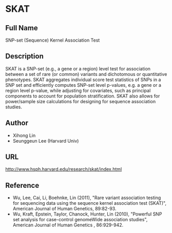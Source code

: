 # SKAT

## Full Name
SNP-set (Sequence) Kernel Association Test

## Description
SKAT is a SNP-set (e.g., a gene or a region) level test for association between a set of rare (or common) variants and dichotomous or quantitative phenotypes. SKAT aggregates individual score test statistics of SNPs in a SNP set and efficiently computes SNP-set level p-values, e.g. a gene or a region level p-value, while adjusting for covariates, such as principal components to account for population stratification. SKAT also allows for power/sample size calculations for designing for sequence association studies.

## Author
* Xihong Lin
* Seunggeun Lee (Harvard Univ)

## URL
http://www.hsph.harvard.edu/research/skat/index.html

## Reference
* Wu, Lee, Cai, Li, Boehnke, Lin (2011), "Rare variant association testing for sequencing data using the sequence kernel association test (SKAT)", American Journal of Human Genetics, 89:82-93.
* Wu, Kraft, Epstein, Taylor, Chanock, Hunter, Lin (2010), "Powerful SNP set analysis for case-control genomeWide association studies", American Journal of Human Genetics , 86:929-942.